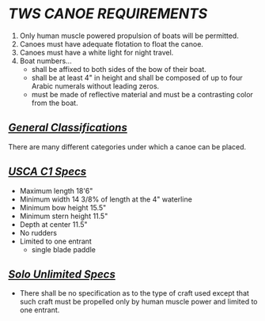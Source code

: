 # ***TWS CANOE REQUIREMENTS***

1. Only human muscle powered propulsion of boats will be permitted.
2. Canoes must have adequate flotation to float the canoe.
3. Canoes must have a white light for night travel.
4. Boat numbers...
   - shall be affixed to both sides of the bow of their boat.
   - shall be at least 4" in height and shall be composed of up to four Arabic numerals without leading zeros.
   - must be made of reflective material and must be a contrasting color from the boat.

## *[General Classifications](https://www.texaswatersafari.org/classifications/)*

There are many different categories under which a canoe can be placed.

## *[USCA C1 Specs](https://www.texaswatersafari.org/classifications/usca-c1/)*

- Maximum length 18'6"
- Minimum width 14 3/8% of length at the 4" waterline
- Minimum bow height 15.5"
- Minimum stern height 11.5"
- Depth at center 11.5"
- No rudders
- Limited to one entrant
  - single blade paddle

## *[Solo Unlimited Specs](https://www.texaswatersafari.org/classifications/solo-unlimited/)*

- There shall be no specification as to the type of craft used except that such craft must be propelled only by human muscle power and limited to one entrant.
